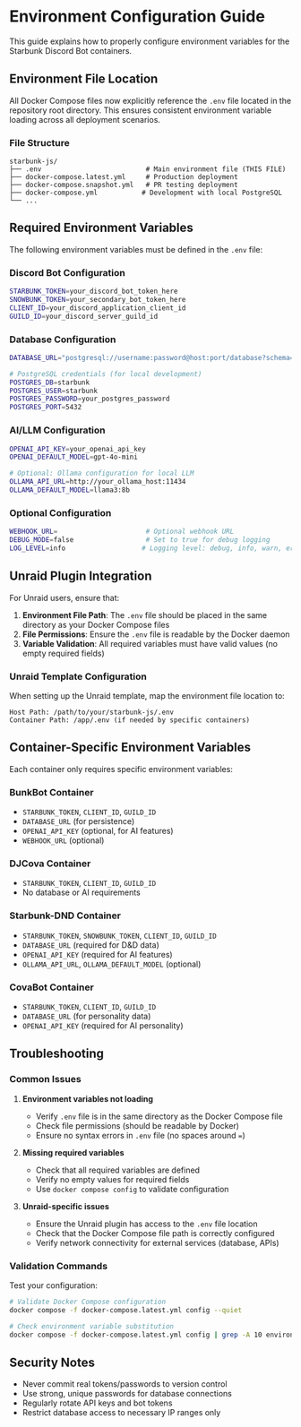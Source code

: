 # Environment Configuration Guide

This guide explains how to properly configure environment variables for the Starbunk Discord Bot containers.

## Environment File Location

All Docker Compose files now explicitly reference the `.env` file located in the repository root directory. This ensures consistent environment variable loading across all deployment scenarios.

### File Structure
```
starbunk-js/
├── .env                          # Main environment file (THIS FILE)
├── docker-compose.latest.yml     # Production deployment
├── docker-compose.snapshot.yml   # PR testing deployment
├── docker-compose.yml           # Development with local PostgreSQL
└── ...
```

## Required Environment Variables

The following environment variables must be defined in the `.env` file:

### Discord Bot Configuration
```bash
STARBUNK_TOKEN=your_discord_bot_token_here
SNOWBUNK_TOKEN=your_secondary_bot_token_here
CLIENT_ID=your_discord_application_client_id
GUILD_ID=your_discord_server_guild_id
```

### Database Configuration
```bash
DATABASE_URL="postgresql://username:password@host:port/database?schema=public"

# PostgreSQL credentials (for local development)
POSTGRES_DB=starbunk
POSTGRES_USER=starbunk
POSTGRES_PASSWORD=your_postgres_password
POSTGRES_PORT=5432
```

### AI/LLM Configuration
```bash
OPENAI_API_KEY=your_openai_api_key
OPENAI_DEFAULT_MODEL=gpt-4o-mini

# Optional: Ollama configuration for local LLM
OLLAMA_API_URL=http://your_ollama_host:11434
OLLAMA_DEFAULT_MODEL=llama3:8b
```

### Optional Configuration
```bash
WEBHOOK_URL=                      # Optional webhook URL
DEBUG_MODE=false                  # Set to true for debug logging
LOG_LEVEL=info                   # Logging level: debug, info, warn, error
```

## Unraid Plugin Integration

For Unraid users, ensure that:

1. **Environment File Path**: The `.env` file should be placed in the same directory as your Docker Compose files
2. **File Permissions**: Ensure the `.env` file is readable by the Docker daemon
3. **Variable Validation**: All required variables must have valid values (no empty required fields)

### Unraid Template Configuration

When setting up the Unraid template, map the environment file location to:
```
Host Path: /path/to/your/starbunk-js/.env
Container Path: /app/.env (if needed by specific containers)
```

## Container-Specific Environment Variables

Each container only requires specific environment variables:

### BunkBot Container
- `STARBUNK_TOKEN`, `CLIENT_ID`, `GUILD_ID`
- `DATABASE_URL` (for persistence)
- `OPENAI_API_KEY` (optional, for AI features)
- `WEBHOOK_URL` (optional)

### DJCova Container
- `STARBUNK_TOKEN`, `CLIENT_ID`, `GUILD_ID`
- No database or AI requirements

### Starbunk-DND Container
- `STARBUNK_TOKEN`, `SNOWBUNK_TOKEN`, `CLIENT_ID`, `GUILD_ID`
- `DATABASE_URL` (required for D&D data)
- `OPENAI_API_KEY` (required for AI features)
- `OLLAMA_API_URL`, `OLLAMA_DEFAULT_MODEL` (optional)

### CovaBot Container
- `STARBUNK_TOKEN`, `CLIENT_ID`, `GUILD_ID`
- `DATABASE_URL` (for personality data)
- `OPENAI_API_KEY` (required for AI personality)

## Troubleshooting

### Common Issues

1. **Environment variables not loading**
   - Verify `.env` file is in the same directory as the Docker Compose file
   - Check file permissions (should be readable by Docker)
   - Ensure no syntax errors in `.env` file (no spaces around `=`)

2. **Missing required variables**
   - Check that all required variables are defined
   - Verify no empty values for required fields
   - Use `docker compose config` to validate configuration

3. **Unraid-specific issues**
   - Ensure the Unraid plugin has access to the `.env` file location
   - Check that the Docker Compose file path is correctly configured
   - Verify network connectivity for external services (database, APIs)

### Validation Commands

Test your configuration:
```bash
# Validate Docker Compose configuration
docker compose -f docker-compose.latest.yml config --quiet

# Check environment variable substitution
docker compose -f docker-compose.latest.yml config | grep -A 10 environment
```

## Security Notes

- Never commit real tokens/passwords to version control
- Use strong, unique passwords for database connections
- Regularly rotate API keys and bot tokens
- Restrict database access to necessary IP ranges only
